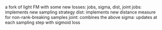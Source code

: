a fork of light FM with some new losses: jobs, sigma, dist, joint
jobs:
implements new sampling strategy
dist:
implements new distance measure for non-rank-breaking samples
joint:
combines the above
sigma:
updates at each sampling step with sigmoid loss
